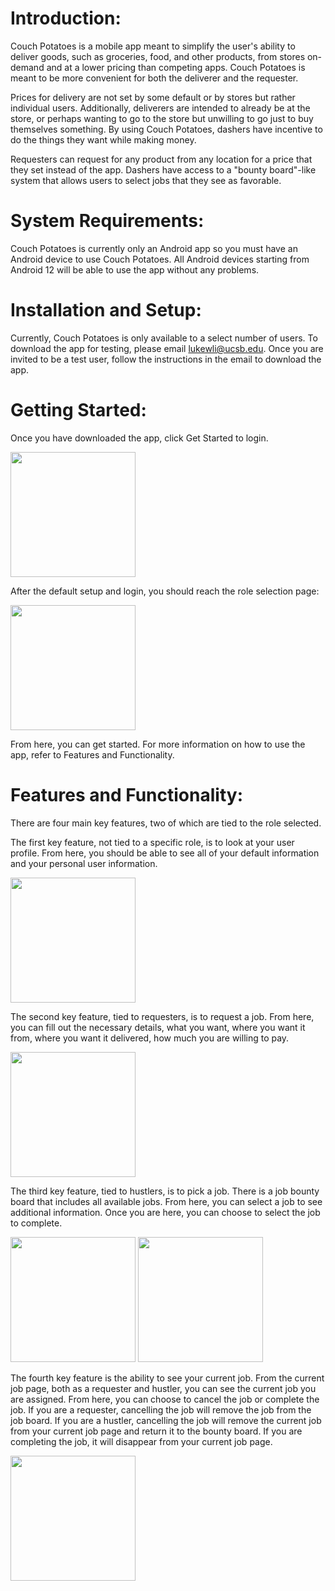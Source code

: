 # Introduction:

Couch Potatoes is a mobile app meant to simplify the user's ability to deliver goods, such as groceries, food, and other products, from stores on-demand and at a lower pricing than competing apps. Couch Potatoes is meant to be more convenient for both the deliverer and the requester.

Prices for delivery are not set by some default or by stores but rather individual users. Additionally, deliverers are intended to already be at the store, or perhaps wanting to go to the store but unwilling to go just to buy themselves something. By using Couch Potatoes, dashers have incentive to do the things they want while making money.

Requesters can request for any product from any location for a price that they set instead of the app. Dashers have access to a "bounty board"-like system that allows users to select jobs that they see as favorable.

# System Requirements:

Couch Potatoes is currently only an Android app so you must have an Android device to use Couch Potatoes.
All Android devices starting from Android 12 will be able to use the app without any problems.

# Installation and Setup:

Currently, Couch Potatoes is only available to a select number of users. To download the app for testing, please email lukewli@ucsb.edu. Once you are invited to be a test user, follow the instructions in the email to download the app.

# Getting Started:

Once you have downloaded the app, click Get Started to login.

<img width="200" src="https://github.com/ucsb-cs184-f23/pj-android-02/assets/77405374/0c6fa001-012d-499b-bf59-a7a8ec898ba6">

After the default setup and login, you should reach the role selection page:

<img width="200" src="https://github.com/ucsb-cs184-f23/pj-android-02/assets/77405374/9b8907b9-6313-4545-b4c2-c097c942fda4">

From here, you can get started. For more information on how to use the app, refer to Features and Functionality.

# Features and Functionality:

There are four main key features, two of which are tied to the role selected.

The first key feature, not tied to a specific role, is to look at your user profile. From here, you should be able to see all of your default information and your personal user information.

<img width="200" src="https://github.com/ucsb-cs184-f23/pj-android-02/assets/77405374/d9e4a09d-4045-4687-9400-74e673dabd01">

The second key feature, tied to requesters, is to request a job. From here, you can fill out the necessary details, what you want, where you want it from, where you want it delivered, how much you are willing to pay.

<img width="200" src="https://github.com/ucsb-cs184-f23/pj-android-02/assets/77405374/18bd1d22-7309-46c4-989f-8a453a78fa3e">

The third key feature, tied to hustlers, is to pick a job. There is a job bounty board that includes all available jobs. From here, you can select a job to see additional information. Once you are here, you can choose to select the job to complete.

<img width="200" src="https://github.com/ucsb-cs184-f23/pj-android-02/assets/77405374/490c530b-d51d-4875-abc8-3b5e110854ac">
<img width="200" src="https://github.com/ucsb-cs184-f23/pj-android-02/assets/77405374/964b3c0f-94d7-486f-ae97-03435e0e9374">


The fourth key feature is the ability to see your current job. From the current job page, both as a requester and hustler, you can see the current job you are assigned. From here, you can choose to cancel the job or complete the job. If you are a requester, cancelling the job will remove the job from the job board. If you are a hustler, cancelling the job will remove the current job from your current job page and return it to the bounty board. If you are completing the job, it will disappear from your current job page.

<img width="200" src="https://github.com/ucsb-cs184-f23/pj-android-02/assets/77405374/fac74f06-6f4d-47a9-806d-eb627cc5729f">

